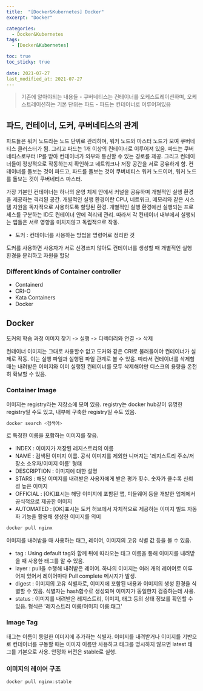 ```yaml
---
title:  "[Docker&Kubernetes] Docker"
excerpt: "Docker"

categories:
  - Docker&Kubernetes
tags:
  - [Docker&Kubernetes]

toc: true
toc_sticky: true
 
date: 2021-07-27
last_modified_at: 2021-07-27
---
```

> 기존에 알아야되는 내용들
    - 쿠버네티스는 컨테이너를 오케스트레이션하며, 오케스트레이션하는 기본 단위는 파드
    - 파드는 컨테이너로 이루어져있음

## 파드, 컨테이너, 도커, 쿠버네티스의 관계
파드들은 워커 노드라는 노드 단위로 관리하며, 워커 노드와 마스터 노드가 모여 쿠버네티스 클러스터가 됨. 그리고 파드는 1개 이상의 컨테이너로 이루어져 있음.
파드는 쿠버네티스로부터 IP를 받아 컨테이너가 외부와 통신할 수 있는 경로를 제공. 그리고 컨테이너들이 정상적으로 작동하는지 확인하고 네트워크나 저장 공간을 서로 공유하게 함.
컨테이너를 돌보는 것이 파드고, 파드를 돌보는 것이 쿠버네티스 워커 노드이며, 워커 노드를 돌보는 것이 쿠버네티스 마스터.

가장 기본인 컨테이너는 하나의 운영 체제 안에서 커널을 공유하며 개별적인 실행 환경을 제공하는 격리된 공간. 개별적인 실행 환경이란 CPU, 네트워크, 메모리와 같은 시스템 자원을 독자적으로 사용하도록 할당된 환경. 개별적인 실행 환경에선 실행되는 프로세스를 구분하는 ID도 컨테이너 안에 격리돼 관리. 따라서 각 컨테이너 내부에서 실행되는 앱들은 서로 영향을 미치지않고 독립적으로 작동.

- 도커 : 컨테이너를 사용하는 방법을 명령어로 정리한 것

도커를 사용하면 사용자가 서로 신경쓰지 않아도 컨테이너를 생성할 때 개별적인 실행 환경을 분리하고 자원을 할당

### Different kinds of Container controller
- Containerd
- CRI-O
- Kata Containers
- Docker

## Docker
도커의 학습 과정
이미지 찾기 -> 실행 -> 디렉터리와 연결 -> 삭제

컨테이너 이미지는 그대로 사용할수 없고 도커와 같은 CRI로 불러들여야 컨테이너가 실제로 작동. 이는 실행 파일과 실행된 파일 관계로 볼 수 있음. 따라서 컨테이너를 삭제할 때는 내려받은 이미지와 이미 실행된 컨테이너를 모두 삭제해야만 디스크의 용량을 온전히 확보할 수 있음.

### Container Image
이미지는 registry라는 저장소에 모여 있음. registry는 docker hub같이 유명한 registry일 수도 있고, 내부에 구축한 registry일 수도 있음.
```powershell
docker search <검색어>
```
로 특정한 이름을 포함하는 이미지를 찾음.
- INDEX : 이미지가 저장된 레지스트리의 이름
- NAME : 검색된 이미지 이름. 공식 이미지를 제외한 니머지는 '레지스트리 주소/저장소 소유자/이미지 이름' 형태
- DESCRIPTION : 이미지에 대한 설명
- STARS : 해당 이미지를 내려받은 사용자에게 받은 평가 횟수. 숫자가 클수록 신뢰성 높은 이미지
- OFFICIAL : [OK]표시는 해당 이미지에 포함된 앱, 미들웨어 등을 개발한 업체에서 공식적으로 제공한 이미지
- AUTOMATED : [OK]표시는 도커 허브에서 자체적으로 제공하는 이미지 빌드 자동화 기능을 활용해 생성한 이미지를 의미

```powershell
docker pull nginx
```
이미지를 내려받을 때 사용하는 태그, 레이어, 이미지의 고유 식별 값 등을 볼 수 있음.
- tag : Using default tag와 함께 뒤에 따라오는 태그 이름을 통해 이미지를 내려받을 때 사용한 태그를 알 수 있음.
- layer : pull을 수행해 내려받은 레이어. 하나의 이미지는 여러 개의 레이어로 이루어져 있어서 레이어마다 Pull complete 메시지가 발생.
- digest : 이미지의 고유 식별자로, 이미지에 포함된 내용과 이미지의 생성 환경을 식별할 수 있음. 식별자는 hash함수로 생성되며 이미지가 동일한지 검증하는데 사용.
- status : 이미지를 내려받은 레지스트리, 이미지, 태그 등의 상태 정보를 확인할 수 있음. 형식은 '레지스트리 이름/이미지 이름:태그'

### Image Tag
태그는 이름이 동일한 이미지에 추가하는 식별자. 이미지를 내려받거나 이미지를 기반으로 컨테이너를 구동할 때는 이미지 이름만 사용하고 태그를 명시하지 않으면 latest 태그를 기본으로 사용. 안정화 버전은 stable로 실행.

### 이미지의 레이어 구조
```powershell
docker pull nginx:stable
```

```powershell
```

```powershell
```

```powershell
```

```powershell
```

